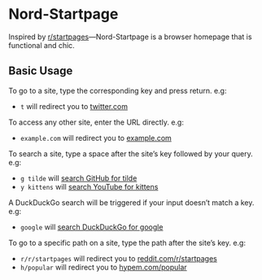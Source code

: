 # Nord-Startpage

Inspired by [r/startpages](https://www.reddit.com/r/startpages)&mdash;Nord-Startpage is a
browser homepage that is functional and chic.

## Basic Usage

To go to a site, type the corresponding key and press return. e.g:

- `t` will redirect you to [twitter.com](https://twitter.com/home)

To access any other site, enter the URL directly. e.g:

- `example.com` will redirect you to [example.com](https://example.com)

To search a site, type a space after the site&rsquo;s key followed by your
query. e.g:

- `g tilde` will [search GitHub for tilde](https://github.com/search?q=tilde)
- `y kittens` will
  [search YouTube for kittens](https://www.youtube.com/results?search_query=kittens)

A DuckDuckGo search will be triggered if your input doesn&rsquo;t match a key.
e.g:

- `google` will [search DuckDuckGo for google](https://duckduckgo.com/?q=google)

To go to a specific path on a site, type the path after the site&rsquo;s key.
e.g:

- `r/r/startpages` will redirect you to
  [reddit.com/r/startpages](https://www.reddit.com/r/startpages)
- `h/popular` will redirect you to [hypem.com/popular](http://hypem.com/popular)
